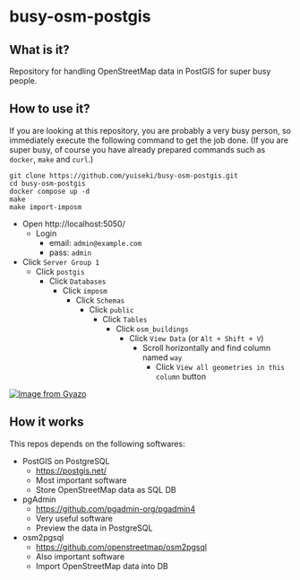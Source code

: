 # busy-osm-postgis

## What is it?

Repository for handling OpenStreetMap data in PostGIS for super busy people.

## How to use it?

If you are looking at this repository, you are probably a very busy person, so immediately execute the following command to get the job done.
(If you are super busy, of course you have already prepared commands such as `docker`, `make` and `curl`.)

```
git clone https://github.com/yuiseki/busy-osm-postgis.git
cd busy-osm-postgis
docker compose up -d
make
make import-imposm
```

- Open http://localhost:5050/
  - Login
    - email: `admin@example.com`
    - pass: `admin`
- Click `Server Group 1`
  - Click `postgis`
    - Click `Databases`
      - Click `imposm`
        - Click `Schemas`
          - Click `public`
            - Click `Tables`
              - Click `osm_buildings`
                - Click `View Data` (or `Alt + Shift + V`)
                  - Scroll horizontally and find column named `way`
                    - Click `View all geometries in this column` button

[![Image from Gyazo](https://i.gyazo.com/4c2f37e93162d23f2ea3e66ab630d969.png)](https://gyazo.com/4c2f37e93162d23f2ea3e66ab630d969)

## How it works

This repos depends on the following softwares:

- PostGIS on PostgreSQL
  - https://postgis.net/
  - Most important software
  - Store OpenStreetMap data as SQL DB
- pgAdmin
  - https://github.com/pgadmin-org/pgadmin4
  - Very useful software
  - Preview the data in PostgreSQL
- osm2pgsql
  - https://github.com/openstreetmap/osm2pgsql
  - Also important software
  - Import OpenStreetMap data into DB
